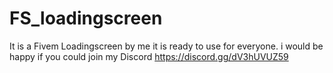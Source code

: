 # FS_loadingscreen
It is a Fivem Loadingscreen by me it is ready to use for everyone. i would be happy if you could join my Discord https://discord.gg/dV3hUVUZ59
